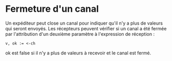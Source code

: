 # Fermeture d'un canal

Un expéditeur peut close un canal pour indiquer qu'il n'y a plus de valeurs qui seront envoyés. 
Les récepteurs peuvent vérifier si un canal a été fermée par l'attribution d'un deuxième paramètre à l'expression de réception :

    v, ok := <-ch
    
ok est false si il n'y a plus de valeurs à recevoir et le canal est fermé.